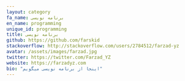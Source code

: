 ```yaml
---
layout: category
fa_name: برنامه نویسی
en_name: programming
unique_id: programming
title: برنامه نویسی
github: https://github.com/farskid
stackoverflow: http://stackoverflow.com/users/2784512/farzad-yz
avatar: /assets/images/farzad.jpg
twitter: https://twitter.com/Farzad_YZ
website: https://farzadyz.com
bio: "اینجا از برنامه نویسی میگویم"
---
```

